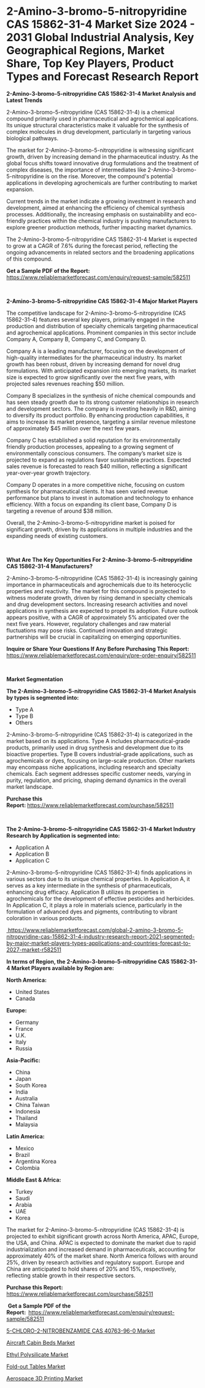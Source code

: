 <p><h1>2-Amino-3-bromo-5-nitropyridine CAS 15862-31-4 Market Size 2024 - 2031 Global Industrial Analysis, Key Geographical Regions, Market Share, Top Key Players, Product Types and Forecast Research Report</h1></p><p><strong>2-Amino-3-bromo-5-nitropyridine CAS 15862-31-4 Market Analysis and Latest Trends</strong></p>
<p><p>2-Amino-3-bromo-5-nitropyridine (CAS 15862-31-4) is a chemical compound primarily used in pharmaceutical and agrochemical applications. Its unique structural characteristics make it valuable for the synthesis of complex molecules in drug development, particularly in targeting various biological pathways.</p><p>The market for 2-Amino-3-bromo-5-nitropyridine is witnessing significant growth, driven by increasing demand in the pharmaceutical industry. As the global focus shifts toward innovative drug formulations and the treatment of complex diseases, the importance of intermediates like 2-Amino-3-bromo-5-nitropyridine is on the rise. Moreover, the compound's potential applications in developing agrochemicals are further contributing to market expansion.</p><p>Current trends in the market indicate a growing investment in research and development, aimed at enhancing the efficiency of chemical synthesis processes. Additionally, the increasing emphasis on sustainability and eco-friendly practices within the chemical industry is pushing manufacturers to explore greener production methods, further impacting market dynamics.</p><p>The 2-Amino-3-bromo-5-nitropyridine CAS 15862-31-4 Market is expected to grow at a CAGR of 7.6% during the forecast period, reflecting the ongoing advancements in related sectors and the broadening applications of this compound.</p></p>
<p><strong>Get a Sample PDF of the Report:&nbsp;</strong> <a href="https://www.reliablemarketforecast.com/enquiry/request-sample/582511?utm_campaign=1141&utm_medium=2&utm_source=Github&utm_content=ia&utm_term=27092024&utm_id=2-amino-3-bromo-5-nitropyridine-cas-15862-31-4">https://www.reliablemarketforecast.com/enquiry/request-sample/582511</a></p>
<p>&nbsp;</p>
<p><strong>2-Amino-3-bromo-5-nitropyridine CAS 15862-31-4 Major Market Players</strong></p>
<p><p>The competitive landscape for 2-Amino-3-bromo-5-nitropyridine (CAS 15862-31-4) features several key players, primarily engaged in the production and distribution of specialty chemicals targeting pharmaceutical and agrochemical applications. Prominent companies in this sector include Company A, Company B, Company C, and Company D.</p><p>Company A is a leading manufacturer, focusing on the development of high-quality intermediates for the pharmaceutical industry. Its market growth has been robust, driven by increasing demand for novel drug formulations. With anticipated expansion into emerging markets, its market size is expected to grow significantly over the next five years, with projected sales revenues reaching $50 million.</p><p>Company B specializes in the synthesis of niche chemical compounds and has seen steady growth due to its strong customer relationships in research and development sectors. The company is investing heavily in R&D, aiming to diversify its product portfolio. By enhancing production capabilities, it aims to increase its market presence, targeting a similar revenue milestone of approximately $45 million over the next few years.</p><p>Company C has established a solid reputation for its environmentally friendly production processes, appealing to a growing segment of environmentally conscious consumers. The company’s market size is projected to expand as regulations favor sustainable practices. Expected sales revenue is forecasted to reach $40 million, reflecting a significant year-over-year growth trajectory.</p><p>Company D operates in a more competitive niche, focusing on custom synthesis for pharmaceutical clients. It has seen varied revenue performance but plans to invest in automation and technology to enhance efficiency. With a focus on expanding its client base, Company D is targeting a revenue of around $38 million.</p><p>Overall, the 2-Amino-3-bromo-5-nitropyridine market is poised for significant growth, driven by its applications in multiple industries and the expanding needs of existing customers.</p></p>
<p>&nbsp;</p>
<p><strong>What Are The Key Opportunities For 2-Amino-3-bromo-5-nitropyridine CAS 15862-31-4 Manufacturers?</strong></p>
<p><p>2-Amino-3-bromo-5-nitropyridine (CAS 15862-31-4) is increasingly gaining importance in pharmaceuticals and agrochemicals due to its heterocyclic properties and reactivity. The market for this compound is projected to witness moderate growth, driven by rising demand in specialty chemicals and drug development sectors. Increasing research activities and novel applications in synthesis are expected to propel its adoption. Future outlook appears positive, with a CAGR of approximately 5% anticipated over the next five years. However, regulatory challenges and raw material fluctuations may pose risks. Continued innovation and strategic partnerships will be crucial in capitalizing on emerging opportunities.</p></p>
<p><strong>Inquire or Share Your Questions If Any Before Purchasing This Report:</strong> <a href="https://www.reliablemarketforecast.com/enquiry/pre-order-enquiry/582511?utm_campaign=1141&utm_medium=2&utm_source=Github&utm_content=ia&utm_term=27092024&utm_id=2-amino-3-bromo-5-nitropyridine-cas-15862-31-4">https://www.reliablemarketforecast.com/enquiry/pre-order-enquiry/582511</a></p>
<p>&nbsp;</p>
<p><strong>Market Segmentation</strong></p>
<p><strong>The 2-Amino-3-bromo-5-nitropyridine CAS 15862-31-4 Market Analysis by types is segmented into:</strong></p>
<p><ul><li>Type A</li><li>Type B</li><li>Others</li></ul></p>
<p><p>2-Amino-3-bromo-5-nitropyridine (CAS 15862-31-4) is categorized in the market based on its applications. Type A includes pharmaceutical-grade products, primarily used in drug synthesis and development due to its bioactive properties. Type B covers industrial-grade applications, such as agrochemicals or dyes, focusing on large-scale production. Other markets may encompass niche applications, including research and specialty chemicals. Each segment addresses specific customer needs, varying in purity, regulation, and pricing, shaping demand dynamics in the overall market landscape.</p></p>
<p><strong>Purchase this Report:&nbsp;</strong><a href="https://www.reliablemarketforecast.com/purchase/582511?utm_campaign=1141&utm_medium=2&utm_source=Github&utm_content=ia&utm_term=27092024&utm_id=2-amino-3-bromo-5-nitropyridine-cas-15862-31-4">https://www.reliablemarketforecast.com/purchase/582511</a></p>
<p>&nbsp;</p>
<p><strong>The 2-Amino-3-bromo-5-nitropyridine CAS 15862-31-4 Market Industry Research by Application is segmented into:</strong></p>
<p><ul><li>Application A</li><li>Application B</li><li>Application C</li></ul></p>
<p><p>2-Amino-3-bromo-5-nitropyridine (CAS 15862-31-4) finds applications in various sectors due to its unique chemical properties. In Application A, it serves as a key intermediate in the synthesis of pharmaceuticals, enhancing drug efficacy. Application B utilizes its properties in agrochemicals for the development of effective pesticides and herbicides. In Application C, it plays a role in materials science, particularly in the formulation of advanced dyes and pigments, contributing to vibrant coloration in various products.</p></p>
<p><a href="https://www.reliablemarketforecast.com/global-2-amino-3-bromo-5-nitropyridine-cas-15862-31-4-industry-research-report-2021-segmented-by-major-market-players-types-applications-and-countries-forecast-to-2027-market-r582511?utm_campaign=1141&utm_medium=2&utm_source=Github&utm_content=ia&utm_term=27092024&utm_id=2-amino-3-bromo-5-nitropyridine-cas-15862-31-4">&nbsp;https://www.reliablemarketforecast.com/global-2-amino-3-bromo-5-nitropyridine-cas-15862-31-4-industry-research-report-2021-segmented-by-major-market-players-types-applications-and-countries-forecast-to-2027-market-r582511</a></p>
<p><strong>In terms of Region, the 2-Amino-3-bromo-5-nitropyridine CAS 15862-31-4 Market Players available by Region are:</strong></p>
<p>
    <p> <strong> North America: </strong>
        <ul>
            <li>United States</li>
            <li>Canada</li>
        </ul>
        </p> 
    <p> <strong> Europe: </strong>
        <ul>
            <li>Germany</li>
            <li>France</li>
            <li>U.K.</li>
            <li>Italy</li>
            <li>Russia</li>
        </ul>
        </p> 
    <p> <strong> Asia-Pacific: </strong>
        <ul>
            <li>China</li>
            <li>Japan</li>
            <li>South Korea</li>
            <li>India</li>
            <li>Australia</li>
            <li>China Taiwan</li>
            <li>Indonesia</li>
            <li>Thailand</li>
            <li>Malaysia</li>
        </ul>
        </p> 
    <p> <strong> Latin America: </strong>
        <ul>
            <li>Mexico</li>
            <li>Brazil</li>
            <li>Argentina Korea</li>
            <li>Colombia</li>
        </ul>
        </p> 
    <p> <strong> Middle East & Africa: </strong>
        <ul>
            <li>Turkey</li>
            <li>Saudi</li>
            <li>Arabia</li>
            <li>UAE</li>
            <li>Korea</li>
        </ul>
    </p>
    </p>
<p><p>The market for 2-Amino-3-bromo-5-nitropyridine (CAS 15862-31-4) is projected to exhibit significant growth across North America, APAC, Europe, the USA, and China. APAC is expected to dominate the market due to rapid industrialization and increased demand in pharmaceuticals, accounting for approximately 40% of the market share. North America follows with around 25%, driven by research activities and regulatory support. Europe and China are anticipated to hold shares of 20% and 15%, respectively, reflecting stable growth in their respective sectors.</p></p>
<p><strong>Purchase this Report: </strong><a href="https://www.reliablemarketforecast.com/purchase/582511?utm_campaign=1141&utm_medium=2&utm_source=Github&utm_content=ia&utm_term=27092024&utm_id=2-amino-3-bromo-5-nitropyridine-cas-15862-31-4">https://www.reliablemarketforecast.com/purchase/582511</a></p>
<p>&nbsp;<strong>Get a Sample PDF of the Report:&nbsp;&nbsp;</strong><a href="https://www.reliablemarketforecast.com/enquiry/request-sample/582511?utm_campaign=1141&utm_medium=2&utm_source=Github&utm_content=ia&utm_term=27092024&utm_id=2-amino-3-bromo-5-nitropyridine-cas-15862-31-4">https://www.reliablemarketforecast.com/enquiry/request-sample/582511</a></p>
<p><strong></strong></p>
<p><p><a href="https://github.com/OrlandoHBarks/Market-Research-Report-List-1/blob/main/5-chloro-2-nitrobenzamide-cas-40763-96-0-market.md?utm_campaign=1141&utm_medium=2&utm_source=Github&utm_content=ia&utm_term=27092024&utm_id=2-amino-3-bromo-5-nitropyridine-cas-15862-31-4">5-CHLORO-2-NITROBENZAMIDE CAS 40763-96-0 Market</a></p><p><a href="https://issuu.com/reportprime-2/docs/aircraft-cabin-beds-market-size-203_684576d18b43c6?utm_campaign=1141&utm_medium=2&utm_source=Github&utm_content=ia&utm_term=27092024&utm_id=2-amino-3-bromo-5-nitropyridine-cas-15862-31-4">Aircraft Cabin Beds Market</a></p><p><a href="https://www.linkedin.com/pulse/ethyl-polysilicate-market-insights-products-regional-analysis-z1mhf?utm_campaign=1141&utm_medium=2&utm_source=Github&utm_content=ia&utm_term=27092024&utm_id=2-amino-3-bromo-5-nitropyridine-cas-15862-31-4">Ethyl Polysilicate Market</a></p><p><a href="https://issuu.com/reportprime-2/docs/fold-out-tables-market-size-2030.pp_28d814797c4f21?utm_campaign=1141&utm_medium=2&utm_source=Github&utm_content=ia&utm_term=27092024&utm_id=2-amino-3-bromo-5-nitropyridine-cas-15862-31-4">Fold-out Tables Market</a></p><p><a href="https://www.linkedin.com/pulse/aerospace-3d-printing-market2024-2031-industry-insights-mo2rf?utm_campaign=1141&utm_medium=2&utm_source=Github&utm_content=ia&utm_term=27092024&utm_id=2-amino-3-bromo-5-nitropyridine-cas-15862-31-4">Aerospace 3D Printing Market</a></p></p>
